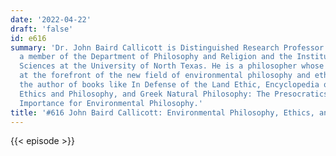 ```yaml
---
date: '2022-04-22'
draft: 'false'
id: e616
summary: 'Dr. John Baird Callicott is Distinguished Research Professor Emeritus and
  a member of the Department of Philosophy and Religion and the Institute of Applied
  Sciences at the University of North Texas. He is a philosopher whose work has been
  at the forefront of the new field of environmental philosophy and ethics. He is
  the author of books like In Defense of the Land Ethic, Encyclopedia of Environmental
  Ethics and Philosophy, and Greek Natural Philosophy: The Presocratics and Their
  Importance for Environmental Philosophy.'
title: '#616 John Baird Callicott: Environmental Philosophy, Ethics, and Climate Change'
---
```

{{< episode >}}
